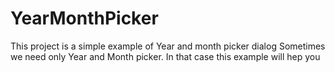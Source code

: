 # YearMonthPicker
This project is a simple example of Year and month picker dialog
Sometimes we need only Year and Month picker. In that case this example will hep you
